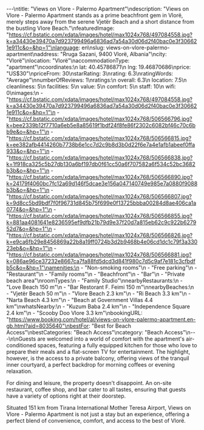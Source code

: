 ---\ntitle: "Views on Vlore - Palermo Apartment"\ndescription: "Views on Vlore - Palermo Apartment stands as a prime beachfront gem in Vlorë, merely steps away from the serene Vjetër Beach and a short distance from the bustling Vlore Beach."\nfeaturedImage: "https://cf.bstatic.com/xdata/images/hotel/max1024x768/497084558.jpg?k=a34430e39470a7d923799496a6836ad7a54a30d06d2f40bac0e3f306621e911c&o=&hp=1"\nlanguage: en\nslug: views-on-vlore-palermo-apartment\naddress: "Rruga Sazani, 9400 Vlorë, Albania"\ncity: "Vlorë"\nlocation: "Vlorë"\naccommodationType: "apartment"\ncoordinates:\n  lat: 40.45786871\n  lng: 19.46870686\nprice: "US$30"\npriceFrom: 30\nstarRating: 3\nrating: 6.3\nratingWords: "Average"\nnumberOfReviews: 1\nratings:\n  overall: 6.3\n  location: 7.5\n  cleanliness: 5\n  facilities: 5\n  value: 5\n  comfort: 5\n  staff: 10\n  wifi: 0\nimages:\n  - "https://cf.bstatic.com/xdata/images/hotel/max1024x768/497084558.jpg?k=a34430e39470a7d923799496a6836ad7a54a30d06d2f40bac0e3f306621e911c&o=&hp=1"\n  - "https://cf.bstatic.com/xdata/images/hotel/max1024x768/506566796.jpg?k=bee2339b12f7710a6eb5e8a85619f1bdf24f8fe86f2302c6082bf46c70c6bb9e&o=&hp=1"\n  - "https://cf.bstatic.com/xdata/images/hotel/max1024x768/506566815.jpg?k=ee382afb4414260b7738b6e1cc7d2c9b8d3b0d22f6e7a4e1afb1abeef0ffa933&o=&hp=1"\n  - "https://cf.bstatic.com/xdata/images/hotel/max1024x768/506566838.jpg?k=1f918ca325c5b27db130a6bf197db0f61cc50a6f707582a6f534c52bc3682b3b&o=&hp=1"\n  - "https://cf.bstatic.com/xdata/images/hotel/max1024x768/506566890.jpg?k=24179f4060bc7fc12a69d146f5dcae3e156a047140749e985e7a0880f9088b3b&o=&hp=1"\n  - "https://cf.bstatic.com/xdata/images/hotel/max1024x768/506566807.jpg?k=9d8cc5bd9bdf7f0f96731d845b75f699e0f13725bbba00284d8ae406ca1a0774&o=&hp=1"\n  - "https://cf.bstatic.com/xdata/images/hotel/max1024x768/506566855.jpg?k=881aa4081641e8236595ef9dfb21b79d9e37f20d7a815eb62c9c922b627952d7&o=&hp=1"\n  - "https://cf.bstatic.com/xdata/images/hotel/max1024x768/506566826.jpg?k=e9ca6fb29e8456869a22b8a19ff0724b3d2b9468b4e06cd1dc1c79f3a33023eb&o=&hp=1"\n  - "https://cf.bstatic.com/xdata/images/hotel/max1024x768/506566881.jpg?k=086ae96ce37232e8667ca7fa88fd5dcd3d841f980c7d5c9af7e181c3cfbdfb5c&o=&hp=1"\namenities:\n  - "Non-smoking rooms"\n  - "Free parking"\n  - "Restaurant"\n  - "Family rooms"\n  - "Beachfront"\n  - "Bar"\n  - "Private beach area"\nroomTypes:\n  - "Family Studio"\nnearbyRestaurants:\n  - "Love Beach 150 m"\n  - "Bar Restorant F. Feimi 150 m"\nnearbyBeaches:\n  - "Vjetër Beach 50 m"\n  - "Vlore Beach 2.3 km"\n  - "Ri Beach 3.3 km"\n  - "Narta Beach 4.3 km"\n  - "Beach at Government Villas 4.4 km"\nwhatsNearby:\n  - "Kuzum Baba 2.4 km"\n  - "Independence Square 2.4 km"\n  - "Scooby Doo Vlore 3.3 km"\nbookingURL: "https://www.booking.com/hotel/al/views-on-vlore-palermo-apartment.en-gb.html?aid=8035640"\nbestFor: "Best for Beach Access"\nbestCategories: "Beach Access"\ncategory: "Beach Access"\n---\n\nGuests are welcomed into a world of comfort with the apartment's air-conditioned spaces, featuring a fully equipped kitchen for those who love to prepare their meals and a flat-screen TV for entertainment. The highlight, however, is the access to a private balcony, offering views of the tranquil inner courtyard, a perfect backdrop for morning coffees or evening relaxation.

For dining and leisure, the property doesn't disappoint. An on-site restaurant, coffee shop, and bar cater to all tastes, ensuring that guests have a variety of options right at their doorstep.

Situated 151 km from Tirana International Mother Teresa Airport, Views on Vlore - Palermo Apartment is not just a stay but an experience, offering a perfect blend of convenience, comfort, and access to the best of Vlorë.